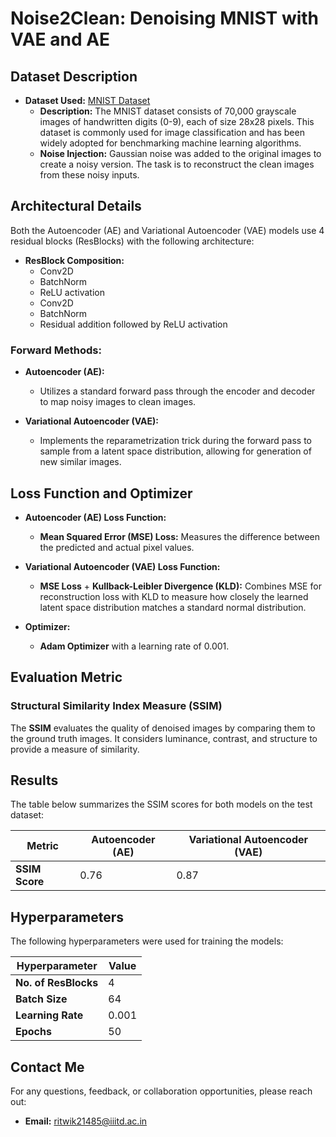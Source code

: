 # Noise2Clean: Denoising MNIST with VAE and AE

## Dataset Description

- **Dataset Used:** [MNIST Dataset](http://yann.lecun.com/exdb/mnist/)
  - **Description:** The MNIST dataset consists of 70,000 grayscale images of handwritten digits (0-9), each of size 28x28 pixels. This dataset is commonly used for image classification and has been widely adopted for benchmarking machine learning algorithms.
  - **Noise Injection:** Gaussian noise was added to the original images to create a noisy version. The task is to reconstruct the clean images from these noisy inputs.

## Architectural Details

Both the Autoencoder (AE) and Variational Autoencoder (VAE) models use 4 residual blocks (ResBlocks) with the following architecture:

- **ResBlock Composition:**
  - Conv2D
  - BatchNorm
  - ReLU activation
  - Conv2D
  - BatchNorm
  - Residual addition followed by ReLU activation

### Forward Methods:

- **Autoencoder (AE):**
  - Utilizes a standard forward pass through the encoder and decoder to map noisy images to clean images.

- **Variational Autoencoder (VAE):**
  - Implements the reparametrization trick during the forward pass to sample from a latent space distribution, allowing for generation of new similar images.

## Loss Function and Optimizer

- **Autoencoder (AE) Loss Function:**
  - **Mean Squared Error (MSE) Loss:** Measures the difference between the predicted and actual pixel values.
  
- **Variational Autoencoder (VAE) Loss Function:**
  - **MSE Loss** + **Kullback-Leibler Divergence (KLD):** Combines MSE for reconstruction loss with KLD to measure how closely the learned latent space distribution matches a standard normal distribution.
  
- **Optimizer:** 
  - **Adam Optimizer** with a learning rate of 0.001.

## Evaluation Metric

### Structural Similarity Index Measure (SSIM)

The **SSIM** evaluates the quality of denoised images by comparing them to the ground truth images. It considers luminance, contrast, and structure to provide a measure of similarity.

## Results

The table below summarizes the SSIM scores for both models on the test dataset:

| Metric              | Autoencoder (AE) | Variational Autoencoder (VAE) |
|---------------------|------------------|-------------------------------|
| **SSIM Score**      | 0.76             | 0.87                          |

## Hyperparameters

The following hyperparameters were used for training the models:

| Hyperparameter      | Value  |
|---------------------|--------|
| **No. of ResBlocks** | 4      |
| **Batch Size**      | 64     |
| **Learning Rate**   | 0.001  |
| **Epochs**          | 50     |

## Contact Me

For any questions, feedback, or collaboration opportunities, please reach out:

- **Email:** ritwik21485@iiitd.ac.in
